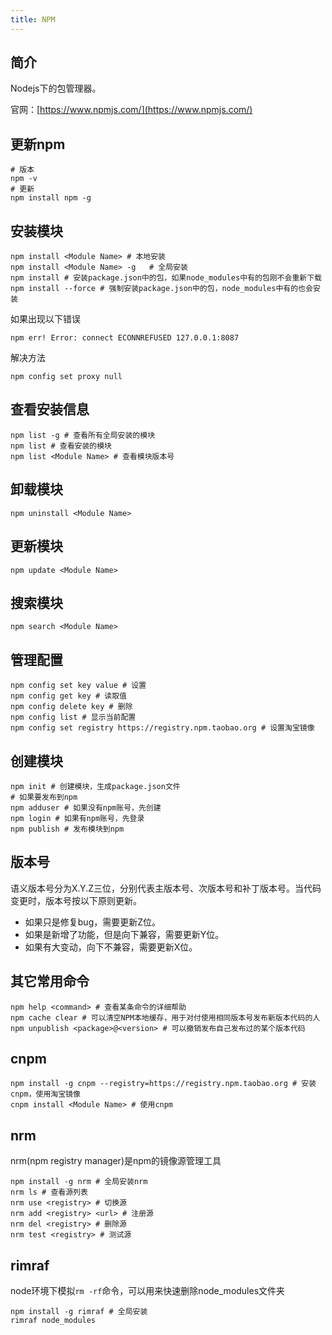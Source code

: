 ```yaml
---
title: NPM
---
```


## 简介

Nodejs下的包管理器。

官网：[https://www.npmjs.com/](https://www.npmjs.com/)

## 更新npm

```shell
# 版本
npm -v
# 更新
npm install npm -g
```

## 安装模块

```shell
npm install <Module Name> # 本地安装
npm install <Module Name> -g   # 全局安装
npm install # 安装package.json中的包，如果node_modules中有的包刚不会重新下载
npm install --force # 强制安装package.json中的包，node_modules中有的也会安装
```

如果出现以下错误

```shell
npm err! Error: connect ECONNREFUSED 127.0.0.1:8087 
```

解决方法

```shell
npm config set proxy null
```

## 查看安装信息

```shell
npm list -g # 查看所有全局安装的模块
npm list # 查看安装的模块
npm list <Module Name> # 查看模块版本号
```

## 卸载模块

```shell
npm uninstall <Module Name>
```

## 更新模块

```shell
npm update <Module Name>
```

## 搜索模块

```shell
npm search <Module Name>
```

## 管理配置

```shell
npm config set key value # 设置
npm config get key # 读取值
npm config delete key # 删除
npm config list # 显示当前配置
npm config set registry https://registry.npm.taobao.org # 设置淘宝镜像
```



## 创建模块

```shell
npm init # 创建模块，生成package.json文件
# 如果要发布到npm
npm adduser # 如果没有npm账号，先创建
npm login # 如果有npm账号，先登录
npm publish # 发布模块到npm
```

## 版本号

语义版本号分为X.Y.Z三位，分别代表主版本号、次版本号和补丁版本号。当代码变更时，版本号按以下原则更新。

- 如果只是修复bug，需要更新Z位。
- 如果是新增了功能，但是向下兼容，需要更新Y位。
- 如果有大变动，向下不兼容，需要更新X位。

## 其它常用命令

```shell
npm help <command> # 查看某条命令的详细帮助
npm cache clear # 可以清空NPM本地缓存，用于对付使用相同版本号发布新版本代码的人
npm unpublish <package>@<version> # 可以撤销发布自己发布过的某个版本代码
```

## cnpm 

```shell
npm install -g cnpm --registry=https://registry.npm.taobao.org # 安装cnpm，使用淘宝镜像
cnpm install <Module Name> # 使用cnpm
```

## nrm

nrm(npm registry manager)是npm的镜像源管理工具

```shell
npm install -g nrm # 全局安装nrm
nrm ls # 查看源列表
nrm use <registry> # 切换源
nrm add <registry> <url> # 注册源
nrm del <registry> # 删除源
nrm test <registry> # 测试源
```

## rimraf

node环境下模拟`rm -rf`命令，可以用来快速删除node_modules文件夹

```shell
npm install -g rimraf # 全局安装
rimraf node_modules
```

